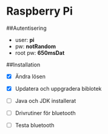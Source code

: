 # Raspberry Pi


##Autentisering

* user: **pi**
* pw: **notRandom**
* root pw: **650msDat**

##Installation
- [x] Ändra lösen
- [x] Updatera och uppgradera biblotek
- [ ] Java och JDK installerat
- [ ] Drivrutiner för bluetooth
- [ ] Testa bluetooth

